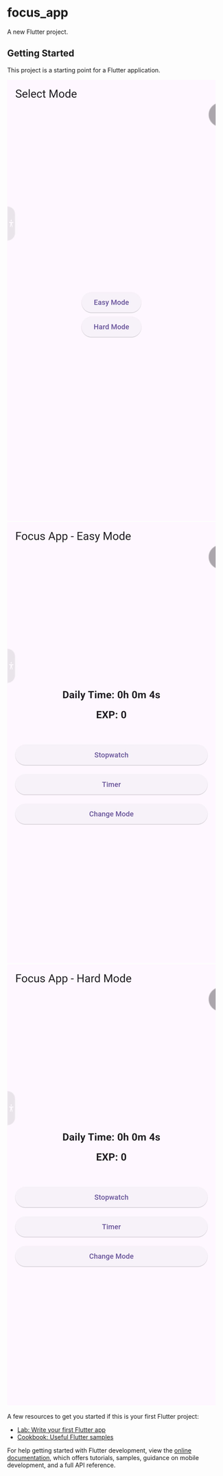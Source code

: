 # focus_app

A new Flutter project.

## Getting Started

This project is a starting point for a Flutter application.

![Mode Page](Screenshots/SelectMode)
![Easy Mode](Screenshots/EasyMode)
![Hard Mode](Screenshots/HardMode)

A few resources to get you started if this is your first Flutter project:

- [Lab: Write your first Flutter app](https://docs.flutter.dev/get-started/codelab)
- [Cookbook: Useful Flutter samples](https://docs.flutter.dev/cookbook)

For help getting started with Flutter development, view the
[online documentation](https://docs.flutter.dev/), which offers tutorials,
samples, guidance on mobile development, and a full API reference.
